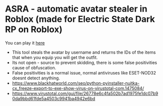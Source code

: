 # ASRA - automatic avatar stealer in Roblox (made for Electric State Dark RP on Roblox)
You can play it [here](https://www.roblox.com/games/2262441883/Electric-State-DarkRP-Beta)

- This tool steals the avatar by username and returns the IDs of the items that when you equip you will get the outfit.
- Its not open - source to prevent skidding, there is some false positivities cause of obfuscation.
- False positivities is a normal issue, normal antiviruses like ESET-NOD32 doesnt detect anything.
- https://www.blackhatworld.com/seo/python-pyinstaller-nuitka-cx_freeze-export-to-exe-show-virus-on-virustotal-com.1475084/
- https://www.virustotal.com/gui/file/26778e6c4fa502b7ad1975fe1dc07b90da9bbd61fde5a4503c9941ba4942e6bd
